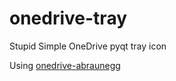 # onedrive-tray
Stupid Simple OneDrive pyqt tray icon

Using [onedrive-abraunegg](https://github.com/abraunegg/onedrive)

